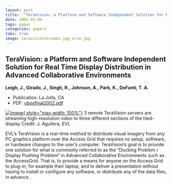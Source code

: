 ```yaml
---
layout: post
title: '"TeraVision: a Platform and Software Independent Solution for Real Time Display Distribution in Advanced Collaborative Environments"'
date: 2002-03-04
tags: paper
categories: papers
tabs: true
image: teravisionstreams.jpg-srcw.jpg
---
```


## TeraVision: a Platform and Software Independent Solution for Real Time Display Distribution in Advanced Collaborative Environments
**Leigh, J., Girado, J., Singh, R., Johnson, A., Park, K., DeFanti, T. A.**
- Publication: La Jolla, CA
- PDF: [vboxfinal2002.pdf](/documents/vboxfinal2002.pdf)


[![image](https://www.evl.uic.edu/output/originals/teravisionstreams.jpg-srcw.jpg){:style="max-width: 100%"}](https://www.evl.uic.edu/output/originals/teravisionstreams.jpg-srcw.jpg)
3 remote TeraVision servers are streaming high-resolution video to three different sections of the tiled-display
Credit: J. Aguilera, EVL

EVL&rsquo;s TeraVision is a real-time method to distribute visual imagery from any PC graphics platform over the Access Grid that requires no setup, software, or hardware changes to the user&rsquo;s computer. TeraVision&rsquo;s goal is to provide one solution for what is commonly referred to as the &ldquo;Docking Problem / Display Pushing Problem&rdquo; in Advanced Collaborative Environments such as the AccessGrid. That is, to provide a means for anyone on the Access Grid to plug-in, for example their laptop, and to deliver a presentation without having to install or configure any software, or distribute any of the data files, in advance.